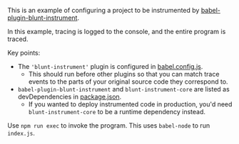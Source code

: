 This is an example of configuring a project to be instrumented by [babel-plugin-blunt-instrument][babel-plugin].

In this example, tracing is logged to the console, and the entire program is traced.

Key points:

- The `'blunt-instrument'` plugin is configured in [babel.config.js](babel.config.js).
  - This should run before other plugins so that you can match trace events to the parts of your original source code they correspond to.
- `babel-plugin-blunt-instrument` and `blunt-instrument-core` are listed as devDependencies in [package.json](package.json).
  - If you wanted to deploy instrumented code in production, you'd need `blunt-instrument-core` to be a runtime dependency instead.

Use `npm run exec` to invoke the program.
This uses `babel-node` to run `index.js`.

[babel-plugin]: ../babel-plugin-blunt-instrument/README.md

